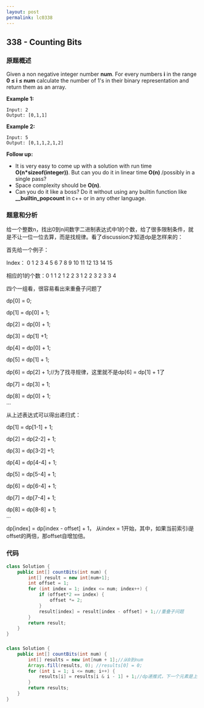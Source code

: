 ```yaml
---
layout: post
permalink: lc0338
---
```


## 338 - Counting Bits

### 原题概述

Given a non negative integer number **num**. For every numbers **i** in the range **0 ≤ i ≤ num** calculate the number of 1's in their binary representation and return them as an array.

**Example 1:**

```text
Input: 2
Output: [0,1,1]
```

**Example 2:**

```text
Input: 5
Output: [0,1,1,2,1,2]
```

**Follow up:**

* It is very easy to come up with a solution with run time **O\(n\*sizeof\(integer\)\)**. But can you do it in linear time **O\(n\)** /possibly in a single pass?
* Space complexity should be **O\(n\)**.
* Can you do it like a boss? Do it without using any builtin function like **\_\_builtin\_popcount** in c++ or in any other language.

### 题意和分析

给一个整数n，找出0到n间数字二进制表达式中1的个数，给了很多限制条件，就是不让一位一位去算，而是找规律。看了discussion才知道dp是怎样来的：

首先给一个例子：

Index： 0 1 2 3 4 5 6 7 8 9 10 11 12 13 14 15

相应的1的个数：0 1 1 2 1 2 2 3 1 2 2 3 2 3 3 4

四个一组看，很容易看出来重叠子问题了

dp\[0\] = 0;

dp\[1\] = dp\[0\] + 1;

dp\[2\] = dp\[0\] + 1;

dp\[3\] = dp\[1\] +1;

dp\[4\] = dp\[0\] + 1;

dp\[5\] = dp\[1\] + 1;

dp\[6\] = dp\[2\] + 1;//为了找寻规律，这里就不是dp\[6\] = dp\[1\] + 1了

dp\[7\] = dp\[3\] + 1;

dp\[8\] = dp\[0\] + 1;  
...

从上述表达式可以得出递归式：

dp\[1\] = dp\[1-1\] + 1;

dp\[2\] = dp\[2-2\] + 1;

dp\[3\] = dp\[3-2\] +1;

dp\[4\] = dp\[4-4\] + 1;

dp\[5\] = dp\[5-4\] + 1;

dp\[6\] = dp\[6-4\] + 1;

dp\[7\] = dp\[7-4\] + 1;

dp\[8\] = dp\[8-8\] + 1;  
...

dp\[index\] = dp\[index - offset\] + 1， 从index = 1开始，其中，如果当前索引i是offset的两倍，那offset自增加倍。

### 代码

```java
class Solution {
    public int[] countBits(int num) {
        int[] result = new int[num+1];
        int offset = 1;
        for (int index = 1; index <= num; index++) {
            if (offset*2 == index) {
                offset *= 2;
            }
            result[index] = result[index - offset] + 1;//重叠子问题
        }
        return result;
    }
}
```

### 

```java
class Solution {
    public int[] countBits(int num) {
        int[] results = new int[num + 1];//从0到num
        Arrays.fill(results, 0); //results[0] = 0;
        for (int i = 1; i <= num; i++) {
            results[i] = results[i & i - 1] + 1;//dp递推式，下一个元素是上一个元素+1（下一个元素和上一个元素的关系是相差一个二进制的1）
        }
        return results;
    }
}
```